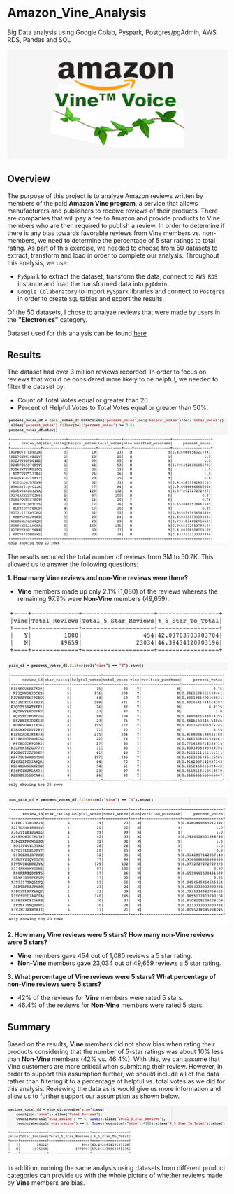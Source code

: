 # Amazon_Vine_Analysis
Big Data analysis using Google Colab, Pyspark, Postgres/pgAdmin, AWS RDS, Pandas and SQL

![vinelogo](https://github.com/amylio/Amazon_Vine_Analysis/blob/main/Images/vinelogo.jpeg)

## Overview

The purpose of this project is to analyze Amazon reviews written by members of the paid **Amazon Vine program**, a service that allows manufacturers and publishers to receive reviews of their products. There are companies that will pay a fee to Amazon and provide products to Vine members who are then required to publish a review. In order to determine if there is any bias towards favorable reviews from Vine members vs. non-members, we need to determine the percentage of 5 star ratings to total rating. As part of this exercise, we needed to choose from  50 datasets to extract, transform and load in order to complete our analysis. Throughout this analysis, we use:

* `PySpark` to extract the dataset, transform the data, connect to `AWS RDS` instance and load the transformed data into `pgAdmin`.
* `Google Colaboratory` to import `PySpark` libraries and connect to `Postgres` in order to create `SQL` tables and export the results. 

Of the 50 datasets, I chose to analyze reviews that were made by users in the **"Electronics"** category. 

Dataset used for this analysis can be found [here](https://s3.amazonaws.com/amazon-reviews-pds/tsv/amazon_reviews_us_Electronics_v1_00.tsv.gz)

## Results

The dataset had over 3 million reviews recorded. In order to focus on reviews that would be considered more likely to be helpful, we needed to filter the dataset by:

* Count of Total Votes equal or greater than 20. 
* Percent of Helpful Votes to Total Votes equal or greater than 50%. 

![DataGreater](https://github.com/amylio/Amazon_Vine_Analysis/blob/main/Images/DataGreater20_50.png)

The results reduced the total number of reviews from 3M to 50.7K. This allowed us to answer the following questions:

**1. How many Vine reviews and non-Vine reviews were there?**

* **Vine** members made up only 2.1% (1,080) of the reviews whereas the remaining 97.9% were **Non-Vine** members (49,659).

![VineNonVineTotal](https://github.com/amylio/Amazon_Vine_Analysis/blob/main/Images/VineNonVineTotal.png)

![vine](https://github.com/amylio/Amazon_Vine_Analysis/blob/main/Images/Vine.png)

![nonVine](https://github.com/amylio/Amazon_Vine_Analysis/blob/main/Images/NonVine.png)

**2. How many Vine reviews were 5 stars? How many non-Vine reviews were 5 stars?**

* **Vine** members gave 454 out of 1,080 reviews a 5 star rating.
* **Non-Vine** members gave 23,034 out of 49,659 reviews a 5 star rating.

**3. What percentage of Vine reviews were 5 stars? What percentage of non-Vine reviews were 5 stars?**

* 42% of the reviews for **Vine** members were rated 5 stars.
* 46.4% of the reviews for **Non-Vine** members were rated 5 stars.

## Summary

Based on the results, **Vine** members did not show bias when rating their products considering that the number of 5-star ratings was about 10% less than **Non-Vine** members (42% vs. 46.4%). With this, we can assume that Vine customers are more critical when submitting their review. However, in order to support this assumption further, we should include all of the data rather than filtering it to a percentage of helpful vs. total votes as we did for this analysis. Reviewing the data as is would give us more information and allow us to further support our assumption as shown below. 

![nonfilteredtotal](https://github.com/amylio/Amazon_Vine_Analysis/blob/main/Images/nonfilteredtotal.png)

In addition, running the same analysis using datasets from different product categories can provide us with the whole picture of whether reviews made by **Vine** members are bias.